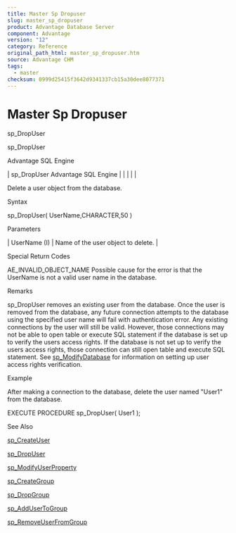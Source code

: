 ```yaml
---
title: Master Sp Dropuser
slug: master_sp_dropuser
product: Advantage Database Server
component: Advantage
version: "12"
category: Reference
original_path_html: master_sp_dropuser.htm
source: Advantage CHM
tags:
  - master
checksum: 0999d25415f3642d9341337cb15a30dee8077371
---
```


# Master Sp Dropuser

sp\_DropUser

sp\_DropUser

Advantage SQL Engine

| sp\_DropUser  Advantage SQL Engine |  |  |  |  |

Delete a user object from the database.

Syntax

sp\_DropUser( UserName,CHARACTER,50 )

Parameters

| UserName (I) | Name of the user object to delete. |

Special Return Codes

AE\_INVALID\_OBJECT\_NAME Possible cause for the error is that the UserName is not a valid user name in the database.

Remarks

sp\_DropUser removes an existing user from the database. Once the user is removed from the database, any future connection attempts to the database using the specified user name will fail with authentication error. Any existing connections by the user will still be valid. However, those connections may not be able to open table or execute SQL statement if the database is set up to verify the users access rights. If the database is not set up to verify the users access rights, those connection can still open table and execute SQL statement. See [sp\_ModifyDatabase](master_sp_modifydatabase.md) for information on setting up user access rights verification.

Example

After making a connection to the database, delete the user named "User1" from the database.

EXECUTE PROCEDURE sp\_DropUser( User1 );

See Also

[sp\_CreateUser](master_sp_createuser.md)

[sp\_DropUser](master_sp_dropuser.md)

[sp\_ModifyUserProperty](master_sp_modifyuserproperty.md)

[sp\_CreateGroup](master_sp_creategroup.md)

[sp\_DropGroup](master_sp_dropgroup.md)

[sp\_AddUserToGroup](master_sp_addusertogroup.md)

[sp\_RemoveUserFromGroup](master_sp_removeuserfromgroup.md)
